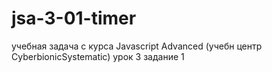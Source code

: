 # jsa-3-01-timer
учебная задача с курса Javascript Advanced (учебн центр CyberbionicSystematic) урок 3 задание 1
